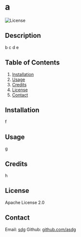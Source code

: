 # a
![License](https://img.shields.io/badge/License-Apache_2.0-blue.svg)
## Description

b
c
d
e

## Table of Contents

1. [Installation](#Installation)
2. [Usage](#Usage)
3. [Credits](#Credits)
4. [License](#License)
5. [Contact](#Contact)

## Installation

f

## Usage

g

## Credits

h

## License

Apache License 2.0

## Contact

Email: [sdg](mailto:sdg)
Github: [github.com/asdg](https://www.github.com/asdg)